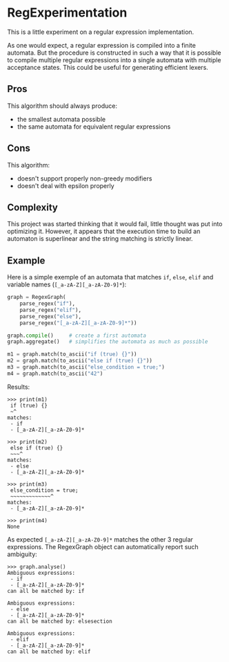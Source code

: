 # RegExperimentation
This is a little experiment on a regular expression implementation.

As one would expect, a regular expression is compiled into a finite automata. But the procedure is constructed in such a way that it is possible to compile multiple regular expressions into a single automata with multiple acceptance states. This could be useful for generating efficient lexers.

## Pros
This algorithm should always produce:
 - the smallest automata possible
 - the same automata for equivalent regular expressions

## Cons
This algorithm:
 - doesn't support properly non-greedy modifiers
 - doesn't deal with epsilon properly

## Complexity
This project was started thinking that it would fail, little thought was put into optimizing it. However, it appears that the execution time to build an automaton is superlinear and the string matching is strictly linear.

## Example
Here is a simple exemple of an automata that matches `if`, `else`, `elif` and variable names (`[_a-zA-Z][_a-zA-Z0-9]*`):

```py
graph = RegexGraph(
	parse_regex("if"),
	parse_regex("elif"),
	parse_regex("else"),
	parse_regex("[_a-zA-Z][_a-zA-Z0-9]*"))

graph.compile()		# create a first automata
graph.aggregate()	# simplifies the automata as much as possible

m1 = graph.match(to_ascii("if (true) {}"))
m2 = graph.match(to_ascii("else if (true) {}"))
m3 = graph.match(to_ascii("else_condition = true;")
m4 = graph.match(to_ascii("42")
```

Results:
```
>>> print(m1)
 if (true) {}
 ~^
matches:
 - if
 - [_a-zA-Z][_a-zA-Z0-9]*

>>> print(m2)
 else if (true) {}
 ~~~^
matches:
 - else
 - [_a-zA-Z][_a-zA-Z0-9]*

>>> print(m3)
 else_condition = true;
 ~~~~~~~~~~~~~^
matches:
 - [_a-zA-Z][_a-zA-Z0-9]*

>>> print(m4)
None
```

As expected `[_a-zA-Z][_a-zA-Z0-9]*` matches the other 3 regular expressions. The RegexGraph object can automatically report such ambiguity:
```
>>> graph.analyse()
Ambiguous expressions:
 - if
 - [_a-zA-Z][_a-zA-Z0-9]*
can all be matched by: if

Ambiguous expressions:
 - else
 - [_a-zA-Z][_a-zA-Z0-9]*
can all be matched by: elsesection

Ambiguous expressions:
 - elif
 - [_a-zA-Z][_a-zA-Z0-9]*
can all be matched by: elif
```
